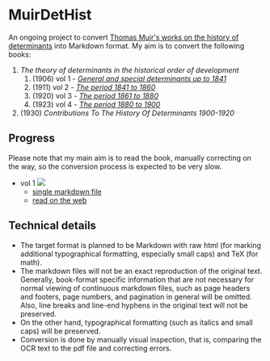 # MuirDetHist
An ongoing project to convert [Thomas Muir's works on the history of determinants](https://en.wikipedia.org/wiki/Thomas_Muir_(mathematician)#Publications_by_Sir_Thomas_Muir) into Markdown format. My aim is to convert the following books:

1. *The theory of determinants in the historical order of development*
   1. (1906) vol 1 - [*General and special determinants up to 1841*](https://quod.lib.umich.edu/u/umhistmath/acm9350.0001.001/6?view=image&size=100)
   2. (1911) vol 2 - [*The period 1841 to 1860*](https://quod.lib.umich.edu/u/umhistmath/acm9350.0002.001/6?view=image&size=100)
   3. (1920) vol 3 - [*The period 1861 to 1880*](https://quod.lib.umich.edu/u/umhistmath/acm9350.0003.001/6?view=image&size=100)
   4. (1923) vol 4 - [*The period 1880 to 1900*](https://quod.lib.umich.edu/u/umhistmath/acm9350.0004.001/6?view=image&size=100)
2. (1930) *Contributions To The History Of Determinants 1900-1920*

## Progress
Please note that my main aim is to read the book, manually correcting on the way, so the conversion process is expected to be very slow.
- vol 1 ![](https://progress-bar.dev/5/?scale=491&width=500&color=babaca&suffix=/491)
  - [single markdown file](vol1.md)
  - [read on the web](https://vivvienne.github.io/MuirDetHist/)

## Technical details

- The target format is planned to be Markdown with raw html (for marking additional typographical formatting, especially small caps) and TeX (for math).
- The markdown files will not be an exact reproduction of the original text. Generally, book-format specific information that are not necessary for normal viewing of continuous markdown files, such as page headers and footers, page numbers, and pagination in general will be omitted. Also, line breaks and line-end hyphens in the original text will not be preserved.
- On the other hand, typographical formatting (such as italics and small caps) will be preserved.
- Conversion is done by manually visual inspection, that is, comparing the OCR text to the pdf file and correcting errors.